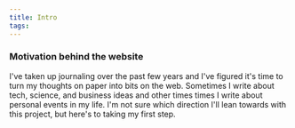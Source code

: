 ```yaml
---
title: Intro
tags:
---
```


### Motivation behind the website

I've taken up journaling over the past few years and I've figured it's time to turn my thoughts on paper into bits on the web. Sometimes I write about tech, science, and business ideas and other times times I write about personal events in my life. I'm not sure which direction I'll lean towards with this project, but here's to taking my first step.
